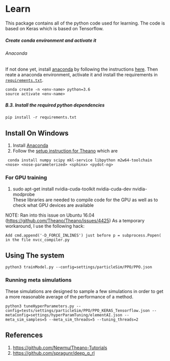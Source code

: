 # Learn

This package contains all of the python code used for learning. The code is based
on Keras which is based on Tensorflow.

##### Create conda environment and activate it

###### Anaconda 
If not done yet, install [anaconda](https://www.anaconda.com/) by following the instructions [here](https://www.anaconda.com/download/#linux).
Then reate a anaconda environment, activate it and install the requirements in [`requirements.txt`](requirements.txt).

```
conda create -n <env-name> python=3.6
source activate <env-name>
```

##### B.3. Install the required python dependencies
```
pip install -r requirements.txt
```

## Install On Windows

  1. Install [Anaconda](https://www.continuum.io/downloads)
  1. Follow the [setup instruction for Theano](http://deeplearning.net/software/theano/install_windows.html#install-requirements-and-optional-packages)
   which are 
   ```
   	conda install numpy scipy mkl-service libpython m2w64-toolchain <nose> <nose-parameterized> <sphinx> <pydot-ng>
   ```



### For GPU training

 1. sudo apt-get install nvidia-cuda-toolkit nvidia-cuda-dev nvidia-modprobe  
	These libraries are needed to compile code for the GPU as well as to check what GPU devices are available

NOTE: Ran into this issue on Ubuntu 16.04 (https://github.com/Theano/Theano/issues/4425)
As a temporary workaround, I use the following hack:

    Add cmd.append('-D_FORCE_INLINES') just before p = subprocess.Popen( in the file nvcc_compiler.py


## Using The system

```
python3 trainModel.py --config=settings/particleSim/PPO/PPO.json
```

### Running meta simulations

These simulations are designed to sample a few simulations in order to get a more reasonable average of the performance of a method.

```
python3 tuneHyperParameters.py --config=tests/settings/particleSim/PPO/PPO_KERAS_Tensorflow.json --metaConfig=settings/hyperParamTuning/elementAI.json --meta_sim_samples=5 --meta_sim_threads=5 --tuning_threads=2
```


## References

 1. https://github.com/Newmu/Theano-Tutorials
 2. https://github.com/spragunr/deep_q_rl
